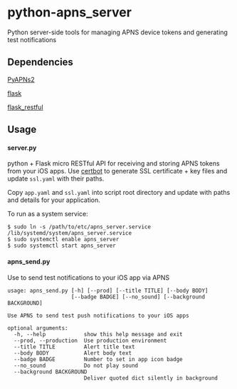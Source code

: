 # python-apns_server
Python server-side tools for managing APNS device tokens and generating test notifications

## Dependencies
[PyAPNs2](https://github.com/Pr0Ger/PyAPNs2)

[flask](https://pypi.org/project/Flask/)

[flask_restful](https://pypi.org/project/Flask-RESTful/)

## Usage
#### server.py
python + Flask micro RESTful API for receiving and storing APNS tokens from your iOS apps. Use [certbot](https://certbot.eff.org/) to generate SSL certificate + key files and update `ssl.yaml` with their paths.

Copy `app.yaml` and `ssl.yaml` into script root directory and update with paths and details for your application.

To run as a system service:
```
$ sudo ln -s /path/to/etc/apns_server.service /lib/systemd/system/apns_server.service
$ sudo systemctl enable apns_server
$ sudo systemctl start apns_server
```

#### apns_send.py
Use to send test notifications to your iOS app via APNS
```
usage: apns_send.py [-h] [--prod] [--title TITLE] [--body BODY]
                    [--badge BADGE] [--no_sound] [--background BACKGROUND]

Use APNS to send test push notifications to your iOS apps

optional arguments:
  -h, --help            show this help message and exit
  --prod, --production  Use production environment
  --title TITLE         Alert title text
  --body BODY           Alert body text
  --badge BADGE         Number to set in app icon badge
  --no_sound            Do not play sound
  --background BACKGROUND
                        Deliver quoted dict silently in background
```
